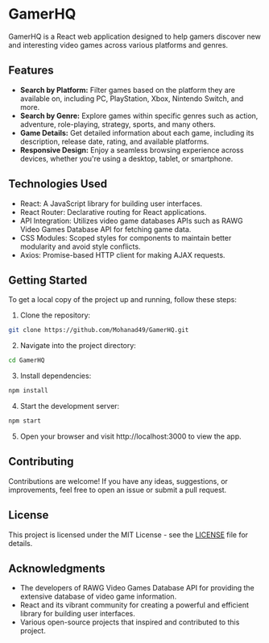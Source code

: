 # GamerHQ

GamerHQ is a React web application designed to help gamers discover new and interesting video games across various platforms and genres.

## Features

- **Search by Platform:** Filter games based on the platform they are available on, including PC, PlayStation, Xbox, Nintendo Switch, and more.
- **Search by Genre:** Explore games within specific genres such as action, adventure, role-playing, strategy, sports, and many others.
- **Game Details:** Get detailed information about each game, including its description, release date, rating, and available platforms.
- **Responsive Design:** Enjoy a seamless browsing experience across devices, whether you're using a desktop, tablet, or smartphone.

## Technologies Used

- React: A JavaScript library for building user interfaces.
- React Router: Declarative routing for React applications.
- API Integration: Utilizes video game databases APIs such as RAWG Video Games Database API for fetching game data.
- CSS Modules: Scoped styles for components to maintain better modularity and avoid style conflicts.
- Axios: Promise-based HTTP client for making AJAX requests.

## Getting Started

To get a local copy of the project up and running, follow these steps:

1. Clone the repository:

```bash
git clone https://github.com/Mohanad49/GamerHQ.git
```

2. Navigate into the project directory:

```bash
cd GamerHQ
```

3. Install dependencies:

```bash
npm install
```

4. Start the development server:

```bash
npm start
```

5. Open your browser and visit http://localhost:3000 to view the app.

## Contributing

Contributions are welcome! If you have any ideas, suggestions, or improvements, feel free to open an issue or submit a pull request.

## License

This project is licensed under the MIT License - see the [LICENSE](LICENSE) file for details.

## Acknowledgments

- The developers of RAWG Video Games Database API for providing the extensive database of video game information.
- React and its vibrant community for creating a powerful and efficient library for building user interfaces.
- Various open-source projects that inspired and contributed to this project.

